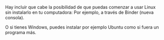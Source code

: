 Hay incluir que cabe la posibilidad de que puedas comenzar a usar Linux sin instalarlo en tu
computadora: Por ejemplo, a través de Binder (nueva consola).


O si tienes Windows, puedes instalar por ejemplo Ubuntu como si fuera un programa más.


